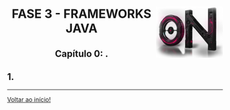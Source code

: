 <div align="center">
<a href="https://github.com/monicaquintal" target="_blank"><img align="right" height="120px" src="../assets/logo.png" /></a>
<h1>FASE 3 - FRAMEWORKS JAVA</h1>
<h2>Capítulo 0: .</h2>
</div>

<div align=”center”>
<h2>1. </h2>
</div>










--- 

[Voltar ao início!](https://github.com/monicaquintal/smart_cities)